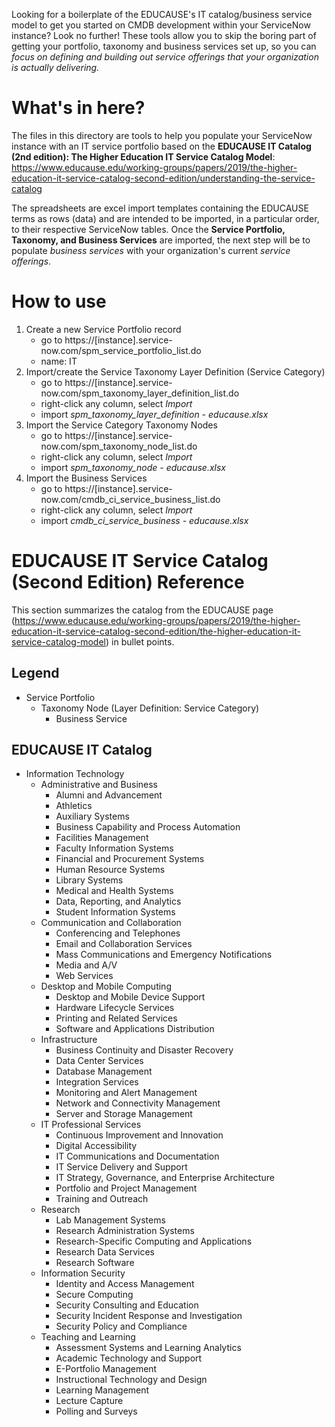 Looking for a boilerplate of the EDUCAUSE's IT catalog/business service model to get you started on CMDB development within your ServiceNow instance? Look no further! These tools allow you to skip the boring part of getting your portfolio, taxonomy and business services set up, so you can *focus on defining and building out service offerings that your organization is actually delivering.*

# What's in here?
The files in this directory are tools to help you populate your ServiceNow instance with an IT service portfolio based on the **EDUCAUSE IT Catalog (2nd edition): The Higher Education IT Service Catalog Model**: https://www.educause.edu/working-groups/papers/2019/the-higher-education-it-service-catalog-second-edition/understanding-the-service-catalog

The spreadsheets are excel import templates containing the EDUCAUSE terms as rows (data) and are intended to be imported, in a particular order, to their respective ServiceNow tables. Once the **Service Portfolio, Taxonomy, and Business Services** are imported, the next step will be to populate *business services* with your organization's current *service offerings*.

# How to use
1. Create a new Service Portfolio record
    - go to https://[instance].service-now.com/spm_service_portfolio_list.do
    - name: IT
3. Import/create the Service Taxonomy Layer Definition (Service Category)
    - go to https://[instance].service-now.com/spm_taxonomy_layer_definition_list.do
    - right-click any column, select *Import*
    - import *spm_taxonomy_layer_definition - educause.xlsx*
4. Import the Service Category Taxonomy Nodes
    - go to https://[instance].service-now.com/spm_taxonomy_node_list.do
    - right-click any column, select *Import*
    - import *spm_taxonomy_node - educause.xlsx*
5. Import the Business Services
    - go to https://[instance].service-now.com/cmdb_ci_service_business_list.do
    - right-click any column, select *Import*
    - import *cmdb_ci_service_business - educause.xlsx*
  
# EDUCAUSE IT Service Catalog (Second Edition) Reference
This section summarizes the catalog from the EDUCAUSE page (https://www.educause.edu/working-groups/papers/2019/the-higher-education-it-service-catalog-second-edition/the-higher-education-it-service-catalog-model) in bullet points.
## Legend
- Service Portfolio
  - Taxonomy Node (Layer Definition: Service Category)
    - Business Service

## EDUCAUSE IT Catalog
- Information Technology
  - Administrative and Business
    - Alumni and Advancement
    - Athletics
    - Auxiliary Systems
    - Business Capability and Process Automation
    - Facilities Management
    - Faculty Information Systems
    - Financial and Procurement Systems
    - Human Resource Systems
    - Library Systems
    - Medical and Health Systems
    - Data, Reporting, and Analytics
    - Student Information Systems
  - Communication and Collaboration
    - Conferencing and Telephones
    - Email and Collaboration Services
    - Mass Communications and Emergency Notifications
    - Media and A/V
    - Web Services
  - Desktop and Mobile Computing
    - Desktop and Mobile Device Support
    - Hardware Lifecycle Services
    - Printing and Related Services
    - Software and Applications Distribution
  - Infrastructure
    - Business Continuity and Disaster Recovery
    - Data Center Services
    - Database Management
    - Integration Services
    - Monitoring and Alert Management
    - Network and Connectivity Management
    - Server and Storage Management
  - IT Professional Services
    - Continuous Improvement and Innovation
    - Digital Accessibility
    - IT Communications and Documentation
    - IT Service Delivery and Support
    - IT Strategy, Governance, and Enterprise Architecture
    - Portfolio and Project Management
    - Training and Outreach
  - Research
    - Lab Management Systems
    - Research Administration Systems
    - Research-Specific Computing and Applications
    - Research Data Services
    - Research Software
  - Information Security
    - Identity and Access Management
    - Secure Computing
    - Security Consulting and Education
    - Security Incident Response and Investigation
    - Security Policy and Compliance
  - Teaching and Learning
    - Assessment Systems and Learning Analytics
    - Academic Technology and Support
    - E-Portfolio Management
    - Instructional Technology and Design
    - Learning Management
    - Lecture Capture
    - Polling and Surveys
